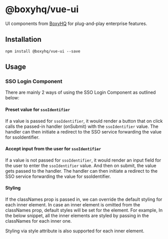 # @boxyhq/vue-ui

UI components from [BoxyHQ](https://boxyhq.com/) for plug-and-play enterprise features.

## Installation

`npm install @boxyhq/vue-ui --save`

## Usage

### SSO Login Component

There are mainly 2 ways of using the SSO Login Component as outlined below:

#### Preset value for `ssoIdentifier`

If a value is passed for `ssoIdentifier`, it would render a button that on click calls the passed-in handler (onSubmit) with the `ssoIdentifier` value. The handler can then initiate a redirect to the SSO service forwarding the value for ssoIdentifier.

#### Accept input from the user for `ssoIdentifier`

If a value is not passed for `ssoIdentifier`, it would render an input field for the user to enter the `ssoIdentifier` value. And then on submit, the value gets passed to the handler. The handler can then initiate a redirect to the SSO service forwarding the value for ssoIdentifier.

#### Styling

If the classNames prop is passed in, we can override the default styling for each inner element. In case an inner element is omitted from the classNames prop, default styles will be set for the element. For example, In the below snippet, all the inner elements are styled by passing in the classNames for each inner one.

Styling via style attribute is also supported for each inner element.
